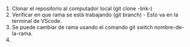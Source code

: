 1. Clonar el repositorio al computador local (git clone -link-)
2. Verificar en que rama se está trabajando (git branch) - Esto va en la terminal de VScode.
3. Se puede cambiar de rama usando el comando git switch nombre-de-la-rama.
4. 
